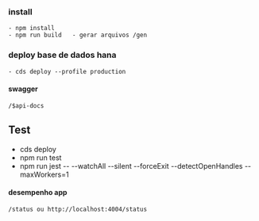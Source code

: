 ### install        
    - npm install
    - npm run build   - gerar arquivos /gen        
### deploy base de dados hana
    - cds deploy --profile production
#### swagger
    /$api-docs
## Test
 - cds deploy
 - npm run test
 - npm run jest -- --watchAll --silent --forceExit --detectOpenHandles  --maxWorkers=1
 

#### desempenho app
    /status ou http://localhost:4004/status 
